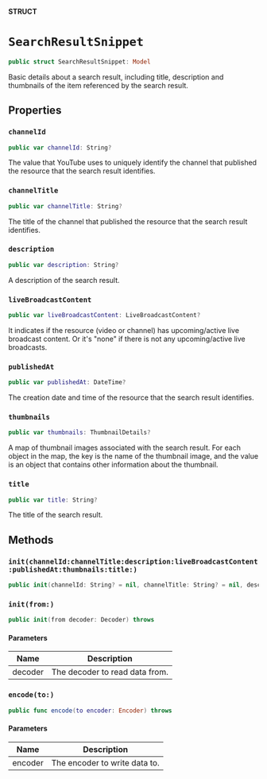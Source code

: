 **STRUCT**

# `SearchResultSnippet`

```swift
public struct SearchResultSnippet: Model
```

Basic details about a search result, including title, description and thumbnails of the item referenced by the search result.

## Properties
### `channelId`

```swift
public var channelId: String?
```

The value that YouTube uses to uniquely identify the channel that published the resource that the search result identifies.

### `channelTitle`

```swift
public var channelTitle: String?
```

The title of the channel that published the resource that the search result identifies.

### `description`

```swift
public var description: String?
```

A description of the search result.

### `liveBroadcastContent`

```swift
public var liveBroadcastContent: LiveBroadcastContent?
```

It indicates if the resource (video or channel) has upcoming/active live broadcast content. Or it's "none" if there is not any upcoming/active live broadcasts.

### `publishedAt`

```swift
public var publishedAt: DateTime?
```

The creation date and time of the resource that the search result identifies.

### `thumbnails`

```swift
public var thumbnails: ThumbnailDetails?
```

A map of thumbnail images associated with the search result. For each object in the map, the key is the name of the thumbnail image, and the value is an object that contains other information about the thumbnail.

### `title`

```swift
public var title: String?
```

The title of the search result.

## Methods
### `init(channelId:channelTitle:description:liveBroadcastContent:publishedAt:thumbnails:title:)`

```swift
public init(channelId: String? = nil, channelTitle: String? = nil, description: String? = nil, liveBroadcastContent: LiveBroadcastContent? = nil, publishedAt: DateTime? = nil, thumbnails: ThumbnailDetails? = nil, title: String? = nil)
```

### `init(from:)`

```swift
public init(from decoder: Decoder) throws
```

#### Parameters

| Name | Description |
| ---- | ----------- |
| decoder | The decoder to read data from. |

### `encode(to:)`

```swift
public func encode(to encoder: Encoder) throws
```

#### Parameters

| Name | Description |
| ---- | ----------- |
| encoder | The encoder to write data to. |